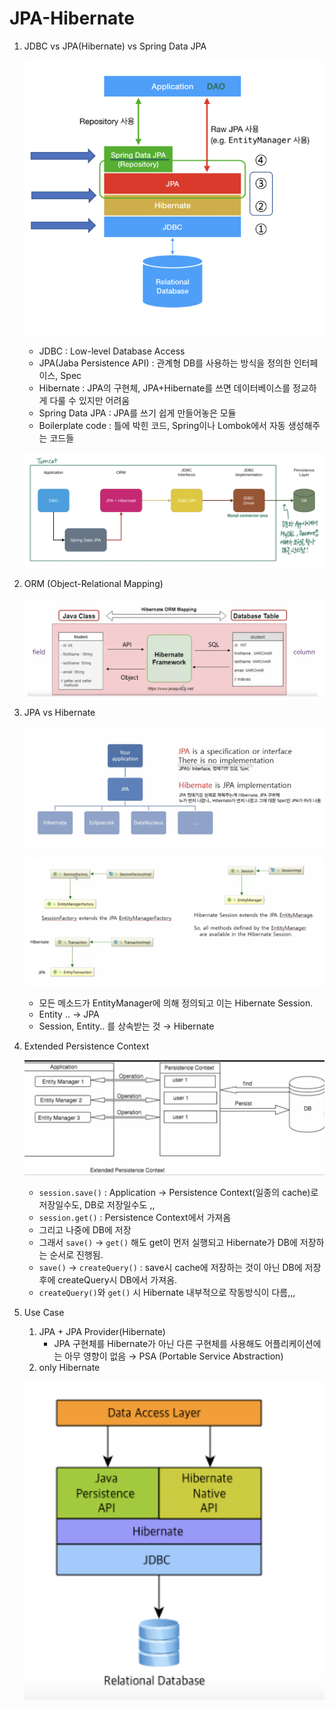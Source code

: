 # JPA-Hibernate

1. JDBC vs JPA(Hibernate) vs Spring Data JPA
    
    ![스크린샷 2023-04-18 18.43.21.png](JPA-Hibernate%2094a26d18b09c4b369d7e9dfc65115065/%25E1%2584%2589%25E1%2585%25B3%25E1%2584%258F%25E1%2585%25B3%25E1%2584%2585%25E1%2585%25B5%25E1%2586%25AB%25E1%2584%2589%25E1%2585%25A3%25E1%2586%25BA_2023-04-18_18.43.21.png)
    
    - JDBC : Low-level Database Access
    - JPA(Jaba Persistence API) : 관계형 DB를 사용하는 방식을 정의한 인터페이스, Spec
    - Hibernate : JPA의 구현체, JPA+Hibernate를 쓰면 데이터베이스를 정교하게 다룰 수 있지만 어려움
    - Spring Data JPA : JPA를 쓰기 쉽게 만들어놓은 모듈
    - Boilerplate code : 틀에 박힌 코드, Spring이나 Lombok에서 자동 생성해주는 코드들
    
    ![스크린샷 2023-04-18 18.50.52.png](JPA-Hibernate%2094a26d18b09c4b369d7e9dfc65115065/%25E1%2584%2589%25E1%2585%25B3%25E1%2584%258F%25E1%2585%25B3%25E1%2584%2585%25E1%2585%25B5%25E1%2586%25AB%25E1%2584%2589%25E1%2585%25A3%25E1%2586%25BA_2023-04-18_18.50.52.png)
    
2. ORM (Object-Relational Mapping)
    
    ![스크린샷 2023-04-18 18.51.41.png](JPA-Hibernate%2094a26d18b09c4b369d7e9dfc65115065/%25E1%2584%2589%25E1%2585%25B3%25E1%2584%258F%25E1%2585%25B3%25E1%2584%2585%25E1%2585%25B5%25E1%2586%25AB%25E1%2584%2589%25E1%2585%25A3%25E1%2586%25BA_2023-04-18_18.51.41.png)
    
3. JPA vs Hibernate
    
    ![스크린샷 2023-04-18 18.52.28.png](JPA-Hibernate%2094a26d18b09c4b369d7e9dfc65115065/%25E1%2584%2589%25E1%2585%25B3%25E1%2584%258F%25E1%2585%25B3%25E1%2584%2585%25E1%2585%25B5%25E1%2586%25AB%25E1%2584%2589%25E1%2585%25A3%25E1%2586%25BA_2023-04-18_18.52.28.png)
    
    ![스크린샷 2023-04-18 18.56.58.png](JPA-Hibernate%2094a26d18b09c4b369d7e9dfc65115065/%25E1%2584%2589%25E1%2585%25B3%25E1%2584%258F%25E1%2585%25B3%25E1%2584%2585%25E1%2585%25B5%25E1%2586%25AB%25E1%2584%2589%25E1%2585%25A3%25E1%2586%25BA_2023-04-18_18.56.58.png)
    
    - 모든 메소드가 EntityManager에 의해 정의되고 이는 Hibernate Session.
    - Entity .. → JPA
    - Session, Entity.. 를 상속받는 것 → Hibernate
4. Extended Persistence Context
    
    ![스크린샷 2023-04-07 20.19.43.png](JPA-Hibernate%2094a26d18b09c4b369d7e9dfc65115065/%25E1%2584%2589%25E1%2585%25B3%25E1%2584%258F%25E1%2585%25B3%25E1%2584%2585%25E1%2585%25B5%25E1%2586%25AB%25E1%2584%2589%25E1%2585%25A3%25E1%2586%25BA_2023-04-07_20.19.43.png)
    
    - `session.save()` : Application → Persistence Context(일종의 cache)로 저장일수도, DB로 저장일수도 ,,
    - `session.get()` : Persistence Context에서 가져옴
    - 그리고 나중에 DB에 저장
    - 그래서 `save()` → `get()` 해도 get이 먼저 실행되고 Hibernate가 DB에 저장하는 순서로 진행됨.
    - `save()` → `createQuery()` : save시 cache에 저장하는 것이 아닌 DB에 저장 후에 createQuery시 DB에서 가져옴.
    - `createQuery()`와 `get()` 시 Hibernate 내부적으로 작동방식이 다름,,,
5. Use Case
    1. JPA + JPA Provider(Hibernate)
        - JPA 구현체를 Hibernate가 아닌 다른 구현체를 사용해도 어플리케이션에는 아무 영향이 없음 → PSA (Portable Service Abstraction)
    2. only Hibernate
    
    ![스크린샷 2023-04-18 19.00.44.png](JPA-Hibernate%2094a26d18b09c4b369d7e9dfc65115065/%25E1%2584%2589%25E1%2585%25B3%25E1%2584%258F%25E1%2585%25B3%25E1%2584%2585%25E1%2585%25B5%25E1%2586%25AB%25E1%2584%2589%25E1%2585%25A3%25E1%2586%25BA_2023-04-18_19.00.44.png)